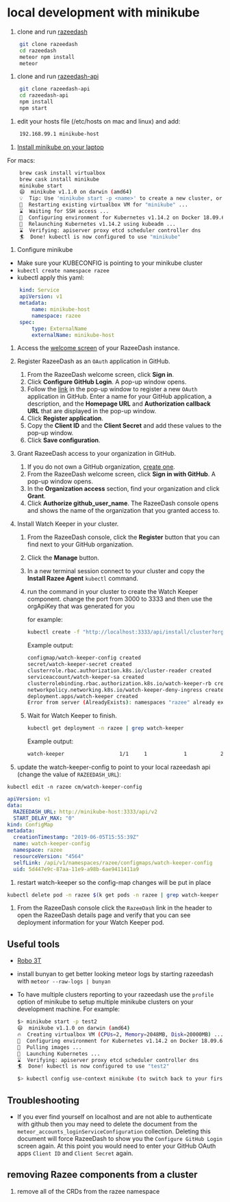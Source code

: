 # local development with minikube

1. clone and run [razeedash](https://github.com/razee-io/Razeedash.git)

```bash
    git clone razeedash
    cd razeedash
    meteor npm install
    meteor
```

1. clone and run [razeedash-api](https://github.com/razee-io/Razeedash-api.git)

```bash
    git clone razeedash-api
    cd razeedash-api
    npm install
    npm start
```

1. edit your hosts file (/etc/hosts on mac and linux) and add:

```bash
    192.168.99.1 minikube-host
```

1. [Install minikube on your laptop](https://kubernetes.io/docs/tasks/tools/install-minikube/)

For macs:

```bash
    brew cask install virtualbox
    brew cask install minikube
    minikube start
    😄  minikube v1.1.0 on darwin (amd64)
    💡  Tip: Use 'minikube start -p <name>' to create a new cluster, or 'minikube delete' to delete this one.
    🔄  Restarting existing virtualbox VM for "minikube" ...
    ⌛  Waiting for SSH access ...
    🐳  Configuring environment for Kubernetes v1.14.2 on Docker 18.09.6
    🔄  Relaunching Kubernetes v1.14.2 using kubeadm ...
    ⌛  Verifying: apiserver proxy etcd scheduler controller dns
    🏄  Done! kubectl is now configured to use "minikube"
```

1. Configure minikube

- Make sure your KUBECONFIG is pointing to your minikube cluster
- `kubectl create namespace razee`
- kubectl apply this yaml:

```yaml
    kind: Service
    apiVersion: v1
    metadata:
        name: minikube-host
        namespace: razee
    spec:
        type: ExternalName
        externalName: minikube-host
```

1. Access the [welcome screen](http://localhost:3000) of your RazeeDash instance.

1. Register RazeeDash as an `OAuth` application in GitHub.

    1. From the RazeeDash welcome screen, click **Sign in**.
    2. Click **Configure GitHub Login**. A pop-up window opens.
    3. Follow the [link](https://github.com/settings/applications/new) in the pop-up window to register a new `OAuth` application in GitHub. Enter a name for your GitHub application, a description, and the **Homepage URL** and **Authorization callback URL** that are displayed in the pop-up window.
    4. Click **Register application**.
    5. Copy the **Client ID** and the **Client Secret** and add these values to the pop-up window.
    6. Click **Save configuration**.

1. Grant RazeeDash access to your organization in GitHub.

    1. If you do not own a GitHub organization, [create one](https://help.github.com/en/articles/creating-a-new-organization-from-scratch).
    2. From the RazeeDash welcome screen, click **Sign in with GitHub**. A pop-up window opens.
    3. In the **Organization access** section, find your organization and click **Grant**.
    4. Click **Authorize github_user_name**. The RazeeDash console opens and shows the name of the organization that you granted access to.

1. Install Watch Keeper in your cluster.

    1. From the RazeeDash console, click the **Register** button that you can find next to your GitHub organization.
    2. Click the **Manage** button.
    3. In a new terminal session connect to your cluster and copy the **Install Razee Agent** `kubectl` command.
    4. run the command in your cluster to create the Watch Keeper component. change the port from 3000 to 3333 and then use the orgApiKey that was generated for you

       for example:

       ```bash
       kubectl create -f "http://localhost:3333/api/install/cluster?orgKey=<use_the_value_shown_in_razeedash>"
       ```

       Example output:

       ```bash
       configmap/watch-keeper-config created
       secret/watch-keeper-secret created
       clusterrole.rbac.authorization.k8s.io/cluster-reader created
       serviceaccount/watch-keeper-sa created
       clusterrolebinding.rbac.authorization.k8s.io/watch-keeper-rb created
       networkpolicy.networking.k8s.io/watch-keeper-deny-ingress created
       deployment.apps/watch-keeper created
       Error from server (AlreadyExists): namespaces "razee" already exists
       ```

    5. Wait for Watch Keeper to finish.

       ```bash
       kubectl get deployment -n razee | grep watch-keeper
       ```

       Example output:

       ```bash
       watch-keeper                  1/1     1            1           2m5s
       ```

1. update the watch-keeper-config to point to your local razeedash api (change the value of `RAZEEDASH_URL`):

`kubectl edit -n razee cm/watch-keeper-config`

```yaml
apiVersion: v1
data:
  RAZEEDASH_URL: http://minikube-host:3333/api/v2
  START_DELAY_MAX: "0"
kind: ConfigMap
metadata:
  creationTimestamp: "2019-06-05T15:55:39Z"
  name: watch-keeper-config
  namespace: razee
  resourceVersion: "4564"
  selfLink: /api/v1/namespaces/razee/configmaps/watch-keeper-config
  uid: 5d447e9c-87aa-11e9-a98b-6ae9411411a9
```

1. restart watch-keeper so the config-map changes will be put in place

```bash
kubectl delete pod -n razee $(k get pods -n razee | grep watch-keeper | awk '{ print $1}')
```

1. From the RazeeDash console click the `RazeeDash` link in the header to open the RazeeDash details page and verify that you can see deployment information for your Watch Keeper pod.

## Useful tools

- [Robo 3T](https://robomongo.org/download)
- install bunyan to get better looking meteor logs by starting razeedash with `meteor --raw-logs | bunyan`
- To have multiple clusters reporting to your razeedash use the `profile` option of minikube to setup multiple minikube clusters on your development machine.  For example:

    ```bash
    $> minikube start -p test2
    😄  minikube v1.1.0 on darwin (amd64)
    🔥  Creating virtualbox VM (CPUs=2, Memory=2048MB, Disk=20000MB) ...
    🐳  Configuring environment for Kubernetes v1.14.2 on Docker 18.09.6
    🚜  Pulling images ...
    🚀  Launching Kubernetes ...
    ⌛  Verifying: apiserver proxy etcd scheduler controller dns
    🏄  Done! kubectl is now configured to use "test2"

    $> kubectl config use-context minikube (to switch back to your first cluster)
    ```

## Troubleshooting

- If you ever find yourself on localhost and are not able to authenticate with github then you may need to delete the document from the `meteor_accounts_loginServiceConfiguration` collection.  Deleting this document will force RazeeDash to show you the `Configure GitHub Login` screen again.  At this point you would need to enter your GitHub OAuth apps `Client ID` and `Client Secret` again.

## removing Razee components from a cluster

1. remove all of the CRDs from the razee namespace
